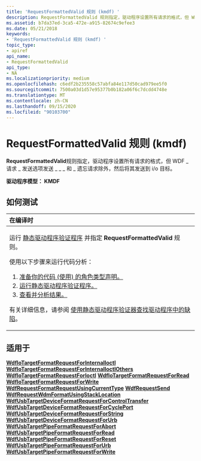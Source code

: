 ```yaml
---
title: 'RequestFormattedValid 规则 (kmdf) '
description: RequestFormattedValid 规则指定，驱动程序设置所有请求的格式，但 WDF \_ 请求 \_ 发送选项 \_ 发送 \_ \_ 和 \_ 遗忘请求除外，然后将其发送到 i/o 目标。
ms.assetid: b7da37ed-3ca5-472e-a915-82674c9efee3
ms.date: 05/21/2018
keywords:
- 'RequestFormattedValid 规则 (kmdf) '
topic_type:
- apiref
api_name:
- RequestFormattedValid
api_type:
- NA
ms.localizationpriority: medium
ms.openlocfilehash: c6edf2b235558c57abfa84e117d50cad979ee5f0
ms.sourcegitcommit: 7500a03d1d57e95377b0b182a06f6c7dcdd4748e
ms.translationtype: MT
ms.contentlocale: zh-CN
ms.lasthandoff: 09/15/2020
ms.locfileid: "90103700"
---
```

# <a name="requestformattedvalid-rule-kmdf"></a>RequestFormattedValid 规则 (kmdf) 


**RequestFormattedValid**规则指定，驱动程序设置所有请求的格式，但 WDF \_ 请求 \_ 发送选项发送 \_ \_ \_ 和 \_ 遗忘请求除外，然后将其发送到 i/o 目标。

**驱动程序模型： KMDF**

<a name="how-to-test"></a>如何测试
-----------

<table>
<colgroup>
<col width="100%" />
</colgroup>
<thead>
<tr class="header">
<th align="left">在编译时</th>
</tr>
</thead>
<tbody>
<tr class="odd">
<td align="left"><p>运行 <a href="/windows-hardware/drivers/devtest/static-driver-verifier" data-raw-source="[Static Driver Verifier](./static-driver-verifier.md)">静态驱动程序验证程序</a> 并指定 <strong>RequestFormattedValid</strong> 规则。</p>
使用以下步骤来运行代码分析：
<ol>
<li><a href="/windows-hardware/drivers/devtest/using-static-driver-verifier-to-find-defects-in-drivers#preparing-your-source-code" data-raw-source="[Prepare your code (use role type declarations).](./using-static-driver-verifier-to-find-defects-in-drivers.md#preparing-your-source-code)">准备你的代码 (使用) 的角色类型声明。</a></li>
<li><a href="/windows-hardware/drivers/devtest/using-static-driver-verifier-to-find-defects-in-drivers#running-static-driver-verifier" data-raw-source="[Run Static Driver Verifier.](./using-static-driver-verifier-to-find-defects-in-drivers.md#running-static-driver-verifier)">运行静态驱动程序验证程序。</a></li>
<li><a href="/windows-hardware/drivers/devtest/using-static-driver-verifier-to-find-defects-in-drivers#viewing-and-analyzing-the-results" data-raw-source="[View and analyze the results.](./using-static-driver-verifier-to-find-defects-in-drivers.md#viewing-and-analyzing-the-results)">查看并分析结果。</a></li>
</ol>
<p>有关详细信息，请参阅 <a href="/windows-hardware/drivers/devtest/using-static-driver-verifier-to-find-defects-in-drivers" data-raw-source="[Using Static Driver Verifier to Find Defects in Drivers](./using-static-driver-verifier-to-find-defects-in-drivers.md)">使用静态驱动程序验证器查找驱动程序中的缺陷</a>。</p></td>
</tr>
</tbody>
</table>

<a name="applies-to"></a>适用于
----------

[**WdfIoTargetFormatRequestForInternalIoctl**](/windows-hardware/drivers/ddi/wdfiotarget/nf-wdfiotarget-wdfiotargetformatrequestforinternalioctl) 
[**WdfIoTargetFormatRequestForInternalIoctlOthers**](/windows-hardware/drivers/ddi/wdfiotarget/nf-wdfiotarget-wdfiotargetformatrequestforinternalioctlothers) 
[**WdfIoTargetFormatRequestForIoctl**](/windows-hardware/drivers/ddi/wdfiotarget/nf-wdfiotarget-wdfiotargetformatrequestforioctl) 
[**WdfIoTargetFormatRequestForRead**](/windows-hardware/drivers/ddi/wdfiotarget/nf-wdfiotarget-wdfiotargetformatrequestforread) 
[**WdfIoTargetFormatRequestForWrite**](/windows-hardware/drivers/ddi/wdfiotarget/nf-wdfiotarget-wdfiotargetformatrequestforwrite) 
[**WdfRequestFormatRequestUsingCurrentType**](/windows-hardware/drivers/ddi/wdfrequest/nf-wdfrequest-wdfrequestformatrequestusingcurrenttype) 
[**WdfRequestSend**](/windows-hardware/drivers/ddi/wdfrequest/nf-wdfrequest-wdfrequestsend) 
[**WdfRequestWdmFormatUsingStackLocation**](/windows-hardware/drivers/ddi/wdfrequest/nf-wdfrequest-wdfrequestwdmformatusingstacklocation) 
[**WdfUsbTargetDeviceFormatRequestForControlTransfer**](/windows-hardware/drivers/ddi/wdfusb/nf-wdfusb-wdfusbtargetdeviceformatrequestforcontroltransfer) 
[**WdfUsbTargetDeviceFormatRequestForCyclePort**](/windows-hardware/drivers/ddi/wdfusb/nf-wdfusb-wdfusbtargetdeviceformatrequestforcycleport) 
[**WdfUsbTargetDeviceFormatRequestForString**](/windows-hardware/drivers/ddi/wdfusb/nf-wdfusb-wdfusbtargetdeviceformatrequestforstring) 
[**WdfUsbTargetDeviceFormatRequestForUrb**](/windows-hardware/drivers/ddi/wdfusb/nf-wdfusb-wdfusbtargetdeviceformatrequestforurb) 
[**WdfUsbTargetPipeFormatRequestForAbort**](/windows-hardware/drivers/ddi/wdfusb/nf-wdfusb-wdfusbtargetpipeformatrequestforabort) 
[**WdfUsbTargetPipeFormatRequestForRead**](/windows-hardware/drivers/ddi/wdfusb/nf-wdfusb-wdfusbtargetpipeformatrequestforread) 
[**WdfUsbTargetPipeFormatRequestForReset**](/windows-hardware/drivers/ddi/wdfusb/nf-wdfusb-wdfusbtargetpipeformatrequestforreset) 
[**WdfUsbTargetPipeFormatRequestForUrb**](/windows-hardware/drivers/ddi/wdfusb/nf-wdfusb-wdfusbtargetpipeformatrequestforurb) 
[**WdfUsbTargetPipeFormatRequestForWrite**](/windows-hardware/drivers/ddi/wdfusb/nf-wdfusb-wdfusbtargetpipeformatrequestforwrite)

